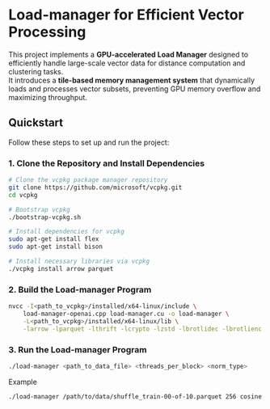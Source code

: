 # Load-manager for Efficient Vector Processing

This project implements a **GPU-accelerated Load Manager** designed to efficiently handle large-scale vector data for distance computation and clustering tasks.  
It introduces a **tile-based memory management system** that dynamically loads and processes vector subsets, preventing GPU memory overflow and maximizing throughput.

## Quickstart

Follow these steps to set up and run the project:

### 1. Clone the Repository and Install Dependencies

```bash
# Clone the vcpkg package manager repository
git clone https://github.com/microsoft/vcpkg.git
cd vcpkg

# Bootstrap vcpkg
./bootstrap-vcpkg.sh

# Install dependencies for vcpkg
sudo apt-get install flex
sudo apt-get install bison

# Install necessary libraries via vcpkg
./vcpkg install arrow parquet
```

### 2. Build the Load-manager Program

```bash
nvcc -I<path_to_vcpkg>/installed/x64-linux/include \
    load-manager-openai.cpp load-manager.cu -o load-manager \
    -L<path_to_vcpkg>/installed/x64-linux/lib \
    -larrow -lparquet -lthrift -lcrypto -lzstd -lbrotlidec -lbrotlienc -lbrotlicommon -lbz2 -llz4 -lsnappy -lpthread -lz -ldl -lcublas
```

### 3. Run the Load-manager Program

```bash
./load-manager <path_to_data_file> <threads_per_block> <norm_type>
```
Example
```bash
./load-manager /path/to/data/shuffle_train-00-of-10.parquet 256 cosine
```